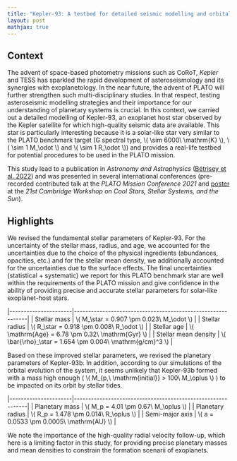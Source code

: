 ```yaml
---
title: "Kepler-93: A testbed for detailed seismic modelling and orbital evolution of super-Earths around solar-like stars"
layout: post
mathjax: true
---
```


## Context

The advent of space-based photometry missions such as CoRoT, *Kepler* and TESS has sparkled the rapid development of asteroseismology and its synergies with exoplanetology. In the near future, the advent of PLATO will further strengthen such multi-disciplinary studies. In that respect, testing asteroseismic modelling strategies and their importance for our understanding of planetary systems is crucial. In this context, we carried out a detailed modelling of Kepler-93, an exoplanet host star observed by the Kepler satellite for which high-quality seismic data are available. This star is particularly interesting because it is a solar-like star very similar to the PLATO benchmark target (G spectral type, \\( \sim 6000\ \mathrm{K} \\), \\( \sim 1 M_\odot \\) and \\( \sim 1 R_\odot \\)) and provides a real-life testbed for potential procedures to be used in the PLATO mission.

This study lead to a publication in *Astronomy and Astrophysics* ([Bétrisey et al. 2022](https://ui.adsabs.harvard.edu/abs/2022A%26A...659A..56B/abstract)) and was presented in several international conferences (pre-recorded contributed talk at the *PLATO Mission Conference 2021* and [poster](https://zenodo.org/record/7347403#.ZHcTWOxBz6A) at the *21st Cambridge Workshop on Cool Stars, Stellar Systems, and the Sun*).

## Highlights

We revised the fundamental stellar parameters of Kepler-93. For the uncertainty of the stellar mass, radius, and age, we accounted for the uncertainties due to the choice of the physical ingredients (abundances, opacities, etc.) and for the stellar mean density, we additionally accounted for the uncertainties due to the surface effects. The final uncertainties (statistical + systematic) we report for this PLATO benchmark star are well within the requirements of the PLATO mission and give confidence in the ability of providing precise and accurate stellar parameters for solar-like exoplanet-host stars. 

|----------------------|-------------------------------------------------------------|
| Stellar mass         | \\( M_\star = 0.907 \pm 0.023\ M_\odot \\)                  |
| Stellar radius       | \\( R_\star = 0.918 \pm 0.008\ R_\odot \\)                  |
| Stellar age          | \\( \mathrm{Age} = 6.78 \pm 0.32\ \mathrm{Gyr} \\)          |
| Stellar mean density | \\( \bar{\rho}_\star = 1.654 \pm 0.004\ \mathrm{g/cm}^3 \\) |

Based on these improved stellar parameters, we revised the planetary parameters of Kepler-93b. In addition, according to our simulations of the orbital evolution of the system, it seems unlikely that Kepler-93b formed with a mass high enough ( \\( M_{p,\ \mathrm{initial}} > 100\ M_\oplus \\) ) to be impacted on its orbit by stellar tides.

|----------------------|-------------------------------------------------------------|
| Planetary mass       | \\( M_p = 4.01 \pm 0.67\ M_\oplus \\)                       |
| Planetary radius     | \\( R_p = 1.478 \pm 0.014\ R_\oplus \\)                     |
| Semi-major axis      | \\( a = 0.0533 \pm 0.0005\ \mathrm{AU} \\)                  |


We note the importance of the high-quality radial velocity follow-up, which here is a limiting factor in this study, for providing precise planetary masses and mean densities to constrain the formation scenarii of exoplanets.

